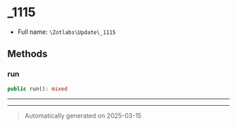 
# _1115





* Full name: `\Zotlabs\Update\_1115`




## Methods


### run



```php
public run(): mixed
```












***


***
> Automatically generated on 2025-03-15
